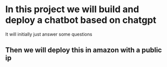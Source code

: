 # In this project we will build and deploy a chatbot based on chatgpt

It will initially just answer some questions

## Then we will deploy this in amazon with a public ip

